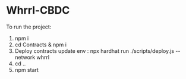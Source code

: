 # Whrrl-CBDC


To run the project:

1. npm i 
2. cd Contracts & npm i
4. Deploy contracts update env : npx hardhat run ./scripts/deploy.js --network whrrl
3. cd ..
4. npm start